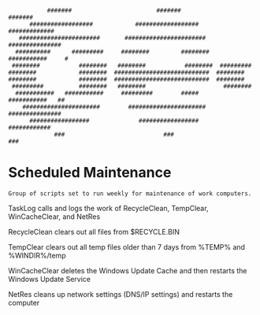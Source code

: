                #######                        #######                      #######
          ##################            ##################           #############
       #######################       #######################       ###############
      ##########      #########     ########         ########    ###########     #
     ########           ########   ########           ########  #########
    ########            ########  ###########################  ########
    ########            ########  ###########################  ########
     #########          ########   ########                      ########
      ###########   ###########     #########        #####        ###########   ##
        ######################        ######################       ###############
          #################              #################            ############
                 ###                            ###                          ###


# Scheduled Maintenance
	Group of scripts set to run weekly for maintenance of work computers.


TaskLog calls and logs the work of RecycleClean, TempClear, WinCacheClear, and NetRes

RecycleClean clears out all files from $RECYCLE.BIN

TempClear clears out all temp files older than 7 days from %TEMP% and %WINDIR%/temp

WinCacheClear deletes the Windows Update Cache and then restarts the Windows Update Service

NetRes cleans up network settings (DNS/IP settings) and restarts the computer
